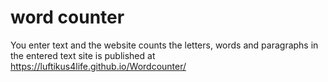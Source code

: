 # word counter
You enter text and the website counts the letters, words and paragraphs in the entered text
site is published at https://luftikus4life.github.io/Wordcounter/
